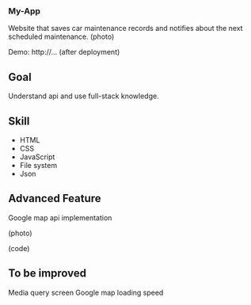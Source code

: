 ### My-App

Website that saves car maintenance records and notifies about the next scheduled maintenance.
(photo)

Demo: http://... (after deployment)

## Goal

Understand api and use full-stack knowledge.

## Skill

* HTML
* CSS
* JavaScript
* File system
* Json

## Advanced Feature

Google map api implementation

(photo)

(code)

## To be improved

Media query screen
Google map loading speed
